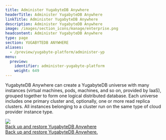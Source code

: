 ```yaml
---
title: Administer YugabyteDB Anywhere
headerTitle: Administer YugabyteDB Anywhere
linkTitle: Administer YugabyteDB Anywhere
description: Administer YugabyteDB Anywhere
image: /images/section_icons/manage/enterprise.png
headcontent: Administer YugabyteDB Anywhere
type: page
section: YUGABYTEDB ANYWHERE
aliases:
  - /preview/yugabyte-platform/administer-yp
menu:
  preview:
    identifier: administer-yugabyte-platform
    weight: 649
---
```


YugabyteDB Anywhere can create a YugabyteDB universe with many instances (virtual machines, pods, machines, and so on, provided by IaaS), grouped together to form one logical distributed database. Each universe includes one primary cluster and, optionally, one or more read replica clusters. All instances belonging to a cluster run on the same type of cloud provider instance type.

<div class="row">

  <div class="col-12 col-md-6 col-lg-12 col-xl-6">
    <a class="section-link icon-offset" href="back-up-restore-yp/">
      <div class="head">
        <img class="icon" src="/images/section_icons/manage/backup.png" aria-hidden="true" />
        <div class="title">Back up and restore YugabyteDB Anywhere</div>
      </div>
      <div class="body">
        Back up and restore YugabyteDB Anywhere.
      </div>
    </a>
  </div>

</div>
